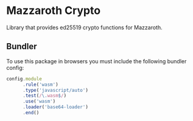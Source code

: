 # Mazzaroth Crypto

Library that provides ed25519 crypto functions for Mazzaroth.

## Bundler

To use this package in browsers you must include the following bundler config:

```js
config.module
      .rule('wasm')
      .type('javascript/auto')
      .test(/\.wasm$/)
      .use('wasm')
      .loader('base64-loader')
      .end()
```
